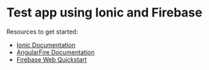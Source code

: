 # Test app using Ionic and Firebase

Resources to get started:

* [Ionic Documentation](http://ionicframework.com/docs/)
* [AngularFire Documentation](https://www.firebase.com/docs/web/libraries/angular/)
* [Firebase Web Quickstart](https://www.firebase.com/docs/web/quickstart.html)

